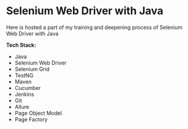 # Selenium Web Driver with Java
Here is hosted a part of my training and deepening process of Selenium Web Driver with Java 


**Tech Stack:**
- Java 
- Selenium Web Driver
- Selenium Grid
- TestNG
- Maven
- Cucumber
- Jenkins
- Git
- Allure 
- Page Object Model
- Page Factory
